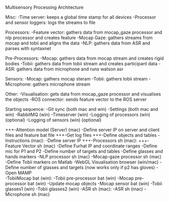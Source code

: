 Multisensory Processing Architecture

Misc:
-Time server: keeps a global time stamp for all devices
-Processor and sensor loggers: logs the streams to file

Processors:
-Feature vector: gathers data from mocap_gaze processor and nlp processor and creates feature
-Mocap Gaze: gathers streams from mocap and tobii and aligns the data
-NLP: gathers data from ASR and parses with syntaxnet

Pre-Processors:
-Mocap: gathers data from mocap stream and creates rigid bodies
-Tobii: gathers data from tobii stream and creates participant data
-ASR: gathers data from microphone and runs watson asr

Sensors:
-Mocap: gathers mocap steram
-Tobii: gathers tobii stream
-Microphone: gathers microphone stream

Other:
-Visualisation: gets data from mocap_gaze processor and visualises the objects
-ROS connector: sends feature vector to the ROS server

Starting sequence:
-Git sync (both mac and win)
-Settings (both mac and win)
-RabbitMQ (win)
-Timeserver (win)
    -Logging of processors (win) (optional)
    -Logging of sensors (win) (optional)

+++-Attention model (Server) (mac)
    -Define server IP on server and client files and feature bat file
    +++-Get log files
    +++-Define objects and tables
-Instructions (mac):
    -Define server IP
+++-Processors sh (mac):
    +++-Feature Vector sh (mac)
        -Define Furhat IP and coordinate ranges
        -Define mic for P1 and P2
        -Define number of targets and tables
        -Define glasses and hands markers
    -NLP processor sh (mac)
    -Mocap-gaze processor sh (mac)
        -Define Tobii markers on Matlab
-WebGL Visualisation browser (win/mac)
    -Define number of glasses and targets (now works only if p2 has gloves)
    -Open MAMP    
-TobiiMocap bat (win):
    -Tobii pre-processor bat (win)
    -Mocap pre-processor bat (win)
        -Update mocap objects
    -Mocap sensor bat (win)
-Tobii glasses1 (win)
-Tobii glasses2 (win)
-ASR sh (mac):
    -ASR sh (mac)
    -Microphone sh (mac)
